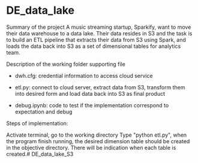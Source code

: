 # DE_data_lake

Summary of the project A music streaming startup, Sparkify, want to move their data warehouse to a data lake. Their data resides in S3 and the task is to build an ETL pipeline that extracts their data from S3 using Spark, and loads the data back into S3 as a set of dimensional tables for analytics team.

Description of the working folder supporting file

- dwh.cfg: credential information to access cloud service

- etl.py: connect to cloud server, extract data from S3, transform them into desired form and load data back into S3 as final product

- debug.ipynb: code to test if the implementation correspond to expectation and debug

Steps of implementation:

Activate terminal, go to the working directory Type "python etl.py", when the program finish running, the desired dimension table should be created in the objective directory. There will be indication when each table is created.# DE_data_lake_S3
